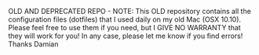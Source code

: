 OLD AND DEPRECATED REPO - NOTE: This OLD repository contains all the configuration files (dotfiles) that I used daily on my old Mac (OSX 10.10).
Please feel free to use them if you need, but I GIVE NO WARRANTY that they will work for you!
In any case, please let me know if you find errors!
Thanks
Damian

